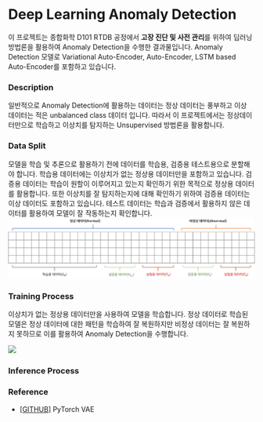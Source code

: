 # Deep Learning Anomaly Detection
이 프로젝트는 종합화학 D101 RTDB 공정에서 **고장 진단 및 사전 관리**를 위하여 딥러닝 방법론을 활용하여 Anomaly Detection을 수행한 결과물입니다.
Anomaly Detection 모델로 Variational Auto-Encoder, Auto-Encoder, LSTM based Auto-Encoder를 포함하고 있습니다.

### Description
일반적으로 Anomaly Detection에 활용하는 데이터는 정상 데이터는 풍부하고 이상 데이터는 적은 unbalanced class 데이터 입니다.
따라서 이 프로젝트에서는 정상데이터만으로 학습하고 이상치를 탐지하는 Unsupervised 방법론을 활용합니다.

### Data Split
모델을 학습 및 추론으로 활용하기 전에 데이터를 학습용, 검증용 테스트용으로 분할해야 합니다.
학습용 데이터에는 이상치가 없는 정상용 데이터만을 포함하고 있습니다.
검증용 데이터는 학습이 원할이 이루어지고 있는지 확인하기 위한 목적으로 정상용 데이터를 활용합니다.
또한 이상치를 잘 탐지하는지에 대해 확인하기 위하여 검증용 데이터는 이상 데이터도 포함하고 있습니다.
테스트 데이터는 학습과 검증에서 활용하지 않은 데이터를 활용하여 모델이 잘 작동하는지 확인합니다.
![](picture/data_split.png)

### Training Process

이상치가 없는 정상용 데이터만을 사용하여 모델을 학습합니다.
정상 데이터로 학습된 모델은 정상 데이터에 대한 패턴을 학습하여 잘 복원하지만 비정상 데이터는 잘 복원하지 못하므로 이를 활용하여 Anomaly Detection을 수행합니다.


![](picture/animation_sample.gif)

### Inference Process


### Reference
- [[GITHUB]](https://github.com/AntixK/PyTorch-VAE) PyTorch VAE
